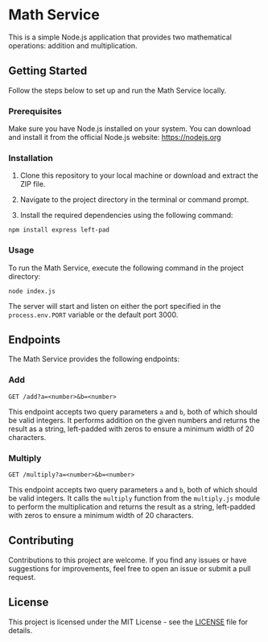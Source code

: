 # Math Service

This is a simple Node.js application that provides two mathematical operations: addition and multiplication.

## Getting Started

Follow the steps below to set up and run the Math Service locally.

### Prerequisites

Make sure you have Node.js installed on your system. You can download and install it from the official Node.js website: https://nodejs.org

### Installation

1. Clone this repository to your local machine or download and extract the ZIP file.

2. Navigate to the project directory in the terminal or command prompt.

3. Install the required dependencies using the following command:

`npm install express left-pad`

### Usage

To run the Math Service, execute the following command in the project directory:

`node index.js`

The server will start and listen on either the port specified in the `process.env.PORT` variable or the default port 3000.

## Endpoints

The Math Service provides the following endpoints:

### Add

`GET /add?a=<number>&b=<number>`

This endpoint accepts two query parameters `a` and `b`, both of which should be valid integers. It performs addition on the given numbers and returns the result as a string, left-padded with zeros to ensure a minimum width of 20 characters.

### Multiply

`GET /multiply?a=<number>&b=<number>`

This endpoint accepts two query parameters `a` and `b`, both of which should be valid integers. It calls the `multiply` function from the `multiply.js` module to perform the multiplication and returns the result as a string, left-padded with zeros to ensure a minimum width of 20 characters.

## Contributing

Contributions to this project are welcome. If you find any issues or have suggestions for improvements, feel free to open an issue or submit a pull request.

## License

This project is licensed under the MIT License - see the [LICENSE](LICENSE) file for details.
